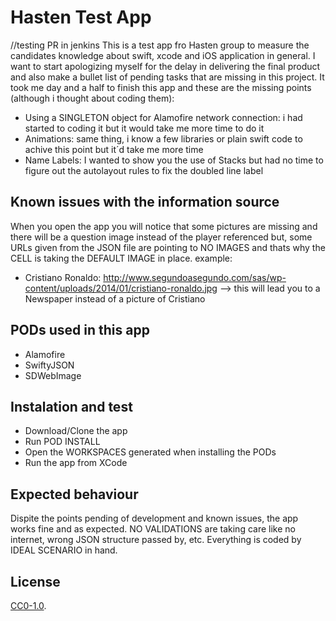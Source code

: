 # Hasten Test App
//testing PR in jenkins
This is a test app fro Hasten group to measure the candidates knowledge about swift, xcode and iOS application in general.
I want to start apologizing myself for the delay in delivering the final product and also make a bullet list of pending tasks that are missing in this project. It took me day and a half to finish this app and these are the missing points (although i thought about coding them):

- Using a SINGLETON object for Alamofire network connection: i had started to coding it but it would take me more time to do it
- Animations: same thing, i know a few libraries or plain swift code to achive this point but it´d take me more time
- Name Labels: I wanted to show you the use of Stacks but had no time to figure out the autolayout rules to fix the doubled line label


## Known issues with the information source

When you open the app you will notice that some pictures are missing and there will be a question image instead of the player referenced but, some URLs given from the JSON file are pointing to NO IMAGES and thats why the CELL is taking the DEFAULT IMAGE in place. example:

- Cristiano Ronaldo: http://www.segundoasegundo.com/sas/wp-content/uploads/2014/01/cristiano-ronaldo.jpg  --> this will lead you to a Newspaper instead of a picture of Cristiano

## PODs used in this app

- Alamofire
- SwiftyJSON
- SDWebImage

## Instalation and test

- Download/Clone the app
- Run POD INSTALL
- Open the WORKSPACES generated when installing the PODs
- Run the app from XCode

## Expected behaviour

Dispite the points pending of development and known issues, the app works fine and as expected. NO VALIDATIONS are taking care like no internet, wrong JSON structure passed by, etc. Everything is coded by IDEAL SCENARIO in hand.

## License

[CC0-1.0](./LICENSE).

